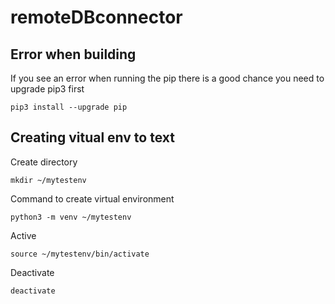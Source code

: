 # remoteDBconnector

## Error when building
If you see an error when running the pip there is a good chance you need to upgrade pip3 first
```
pip3 install --upgrade pip
```

## Creating vitual env to text

Create directory 
```
mkdir ~/mytestenv
```

Command to create virtual environment 
```
python3 -m venv ~/mytestenv
```

Active
```
source ~/mytestenv/bin/activate
```
Deactivate
```
deactivate
```